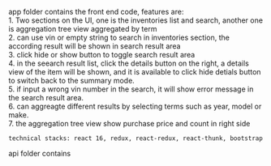 app folder contains the front end code, features are:\
	1. Two sections on the UI, one is the inventories list and search, another one is aggregation tree view aggregated by term\
     2. can use vin or empty string to search in inventories section, the according result will be shown in search result area\
     3. click hide or show button to toggle search result area\
     4. in the seearch result list, click the details button on the right, a details view of the item will be shown, and it is available to 		click hide detials button to switch back to the summary mode.\
	5. if input a wrong vin number in the search, it will show error message in the search result area.\
	6. can aggreagte different results by selecting terms such as year, model or make.\
	7. the aggregation tree view show purchase price and count in right side
	
	technical stacks: react 16, redux, react-redux, react-thunk, bootstrap
	
api folder contains 	
	
	
